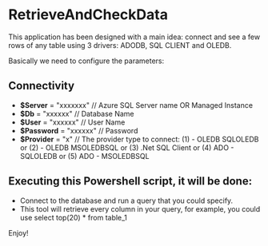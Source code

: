 # RetrieveAndCheckData

This application has been designed with a main idea: connect and see a few rows of any table using 3 drivers: ADODB, SQL CLIENT and OLEDB.

Basically we need to configure the parameters:

## Connectivity

- **$Server** = "xxxxxxx" // Azure SQL Server name OR Managed Instance
- **$Db** = "xxxxxx" // Database Name
- **$User** = "xxxxxx" // User Name
- **$Password** = "xxxxxx" // Password
- **$Provider** = "x"  // The provider type to connect: (1) - OLEDB SQLOLEDB or (2) - OLEDB MSOLEDBSQL or (3) .Net SQL Client or (4) ADO - SQLOLEDB or (5) ADO - MSOLEDBSQL

## Executing this Powershell script, it will be done:
- Connect to the database and run a query that you could specify.
- This tool will retrieve every column in your query, for example, you could use select top(20) * from table_1
      
Enjoy!
